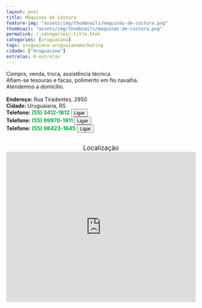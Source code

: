 ```yaml
---
layout: post
title: Máquinas de Costura
feature-img: "assets/img/thumbnails/maquinas-de-costura.png"
thumbnail: "assets/img/thumbnails/maquinas-de-costura.png"
permalink: /:categories/:title.html
categories: [uruguaiana]
tags: uruguaiana uruguaianamarketing
cidade: ["Uruguaiana"]
estrelas: 0-estrelas
---
```

Compra, venda, troca, assistência técnica.<!-- more --><br/>
Afiam-se tesouras e facas, polimento em fio navalha.<br/>
Atendemos a domicílio.<br/>
<br/>
<b>Endereço: </b>Rua Tiradentes, 2950<br />
<b>Cidade: </b>Uruguaiana, RS<br />
<b>Telefone: <span style="color: #00ab3a;">(55) 3412-1812</span> <a href="tel:5534121812"><button class="ligar">Ligar</button></a></b><br />
<b>Telefone: <span style="color: #00ab3a;">(55) 99970-1911</span> <a href="tel:55999701911"><button class="ligar">Ligar</button></a></b><br />
<b>Telefone: <span style="color: #00ab3a;">(55) 98423-1645</span> <a href="tel:55984231645"><button class="ligar">Ligar</button></a></b><br />
<br />
<div style="font-size: larger; text-align: center;">
Localização</div>
<iframe src="https://www.google.com/maps/embed?pb=!1m18!1m12!1m3!1d3463.8102332591984!2d-57.08612608489156!3d-29.75420478198888!2m3!1f0!2f0!3f0!3m2!1i1024!2i768!4f13.1!3m3!1m2!1s0x94535b43533a56b5%3A0x86a3e7adf30a0b78!2sR.+Tiradentes%2C+2950+-+Centro%2C+Uruguaiana+-+RS%2C+97510-501!5e0!3m2!1spt-BR!2sbr!4v1524941949388" width="100%" height="400" frameborder="0" style="border:0" allowfullscreen></iframe>

